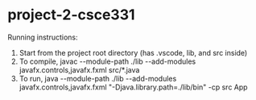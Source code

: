 # project-2-csce331

Running instructions:
1. Start from the project root directory (has .vscode, lib, and src inside)
2. To compile, javac --module-path ./lib --add-modules javafx.controls,javafx.fxml src/*.java
3. To run, java --module-path ./lib --add-modules javafx.controls,javafx.fxml "-Djava.library.path=./lib/bin" -cp src App

